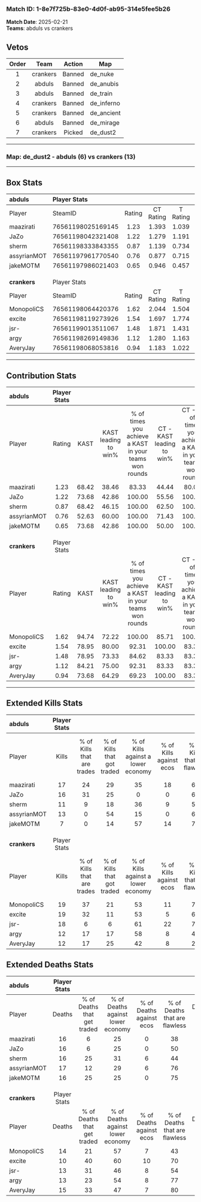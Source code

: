 ### Match ID: 1-8e7f725b-83e0-4d0f-ab95-314e5fee5b26  
**Match Date**: 2025-02-21  
**Teams**: abduls vs crankers  

## Vetos  

| Order | Team | Action | Map |
| :---: | :--: | :----: | --- |
| 1 | crankers | Banned | de_nuke |
| 2 | abduls | Banned | de_anubis |
| 3 | abduls | Banned | de_train |
| 4 | crankers | Banned | de_inferno |
| 5 | crankers | Banned | de_ancient |
| 6 | abduls | Banned | de_mirage |
| 7 | crankers | Picked | de_dust2 |

---  

### **Map**: de_dust2 - abduls (6) vs crankers (13)  
---  

## Box Stats  

| **abduls**   | Player Stats      |        |           |          |       |       |       |         |        |      |     |
| :- | :- | :-: | :-: | :-: | :-: | :-: | :-: | :-: | :-: | :-: | :-: |
| Player       | SteamID           | Rating | CT Rating | T Rating | KAST  |  ADR  | Kills | Assists | Deaths | K/D  | HS% |
| maazirati    | 76561198025169145 |  1.23  |   1.393   |  1.039   | 68.42 | 102.6 |  17   |    4    |   16   | 1.06 | 47  |
| JaZo         | 76561198042321408 |  1.22  |   1.279   |  1.191   | 73.68 | 94.7  |  16   |    7    |   16   | 1.00 | 75  |
| sherm        | 76561198333843355 |  0.87  |   1.139   |  0.734   | 68.42 | 70.1  |  11   |    7    |   16   | 0.69 | 36  |
| assyrianMOT  | 76561197961770540 |  0.76  |   0.877   |  0.715   | 52.63 | 61.2  |  13   |    1    |   17   | 0.76 | 23  |
| jakeMOTM     | 76561197986021403 |  0.65  |   0.946   |  0.457   | 73.68 | 49.2  |   7   |    5    |   16   | 0.44 | 57  |
|              |                   |        |           |          |       |       |       |         |        |      |     |
|              |                   |        |           |          |       |       |       |         |        |      |     |
|              |                   |        |           |          |       |       |       |         |        |      |     |
| **crankers** | Player Stats      |        |           |          |       |       |       |         |        |      |     |
| Player       | SteamID           | Rating | CT Rating | T Rating | KAST  |  ADR  | Kills | Assists | Deaths | K/D  | HS% |
| MonopoliCS   | 76561198064420376 |  1.62  |   2.044   |  1.504   | 94.74 | 111.6 |  19   |    7    |   14   | 1.36 | 57  |
| excite       | 76561198119273926 |  1.54  |   1.697   |  1.774   | 78.95 | 86.6  |  19   |    7    |   10   | 1.90 | 57  |
| jsr-         | 76561199013511067 |  1.48  |   1.871   |  1.431   | 78.95 | 104.7 |  18   |   10    |   13   | 1.38 | 50  |
| argy         | 76561198269149836 |  1.12  |   1.280   |  1.163   | 84.21 | 72.8  |  12   |    6    |   13   | 0.92 | 16  |
| AveryJay     | 76561198068053816 |  0.94  |   1.183   |  1.022   | 73.68 | 63.7  |  12   |    2    |   15   | 0.80 | 50  |
---  

## Contribution Stats  

| **abduls**   | Player Stats |       |                      |                                                        |                           |                                                             |                          |                                                            |
| :- | :-: | :-: | :-: | :-: | :-: | :-: | :-: | :-: |
| Player       |    Rating    | KAST  | KAST leading to win% | % of times you achieve a KAST in your teams won rounds | CT - KAST leading to win% | CT - % of times you achieve a KAST in your teams won rounds | T - KAST leading to win% | T - % of times you achieve a KAST in your teams won rounds |
| maazirati    |     1.23     | 68.42 |        38.46         |                         83.33                          |           44.44           |                            80.00                            |          25.00           |                           100.00                           |
| JaZo         |     1.22     | 73.68 |        42.86         |                         100.00                         |           55.56           |                           100.00                            |          20.00           |                           100.00                           |
| sherm        |     0.87     | 68.42 |        46.15         |                         100.00                         |           62.50           |                           100.00                            |          20.00           |                           100.00                           |
| assyrianMOT  |     0.76     | 52.63 |        60.00         |                         100.00                         |           71.43           |                           100.00                            |          33.33           |                           100.00                           |
| jakeMOTM     |     0.65     | 73.68 |        42.86         |                         100.00                         |           50.00           |                           100.00                            |          25.00           |                           100.00                           |
|              |              |       |                      |                                                        |                           |                                                             |                          |                                                            |
|              |              |       |                      |                                                        |                           |                                                             |                          |                                                            |
|              |              |       |                      |                                                        |                           |                                                             |                          |                                                            |
| **crankers** | Player Stats |       |                      |                                                        |                           |                                                             |                          |                                                            |
| Player       |    Rating    | KAST  | KAST leading to win% | % of times you achieve a KAST in your teams won rounds | CT - KAST leading to win% | CT - % of times you achieve a KAST in your teams won rounds | T - KAST leading to win% | T - % of times you achieve a KAST in your teams won rounds |
| MonopoliCS   |     1.62     | 94.74 |        72.22         |                         100.00                         |           85.71           |                           100.00                            |          63.64           |                           100.00                           |
| excite       |     1.54     | 78.95 |        80.00         |                         92.31                          |          100.00           |                            83.33                            |          70.00           |                           100.00                           |
| jsr-         |     1.48     | 78.95 |        73.33         |                         84.62                          |           83.33           |                            83.33                            |          66.67           |                           85.71                            |
| argy         |     1.12     | 84.21 |        75.00         |                         92.31                          |           83.33           |                            83.33                            |          70.00           |                           100.00                           |
| AveryJay     |     0.94     | 73.68 |        64.29         |                         69.23                          |          100.00           |                            83.33                            |          44.44           |                           57.14                            |
---  

## Extended Kills Stats  

| **abduls**   | Player Stats |                            |                            |                                    |                         |                              |                                 |                                       |                    |           |
| :- | :-: | :-: | :-: | :-: | :-: | :-: | :-: | :-: | :-: | :-: |
| Player       |    Kills     | % of Kills that are trades | % of Kills that got traded | % of Kills against a lower economy | % of Kills against ecos | % of Kills that are flawless | % of Kills that are close duels | % of Kills that are assisted by flash | Pistol Round Kills | AWP Kills |
| maazirati    |      17      |             24             |             29             |                 35                 |           18            |              65              |               12                |                   0                   |         3          |     0     |
| JaZo         |      16      |             31             |             25             |                 0                  |            0            |              69              |               13                |                   0                   |         2          |     0     |
| sherm        |      11      |             9              |             18             |                 36                 |            9            |              55              |                9                |                   0                   |         0          |     0     |
| assyrianMOT  |      13      |             0              |             54             |                 15                 |            0            |              62              |                0                |                   8                   |         1          |     0     |
| jakeMOTM     |      7       |             0              |             14             |                 57                 |           14            |              71              |                0                |                   0                   |         0          |     0     |
|              |              |                            |                            |                                    |                         |                              |                                 |                                       |                    |           |
|              |              |                            |                            |                                    |                         |                              |                                 |                                       |                    |           |
|              |              |                            |                            |                                    |                         |                              |                                 |                                       |                    |           |
| **crankers** | Player Stats |                            |                            |                                    |                         |                              |                                 |                                       |                    |           |
| Player       |    Kills     | % of Kills that are trades | % of Kills that got traded | % of Kills against a lower economy | % of Kills against ecos | % of Kills that are flawless | % of Kills that are close duels | % of Kills that are assisted by flash | Pistol Round Kills | AWP Kills |
| MonopoliCS   |      19      |             37             |             21             |                 53                 |           11            |              74              |                0                |                  16                   |         3          |     0     |
| excite       |      19      |             32             |             11             |                 53                 |            5            |              63              |                5                |                   0                   |         0          |     4     |
| jsr-         |      18      |             6              |             6              |                 61                 |           22            |              72              |                6                |                   0                   |         1          |     0     |
| argy         |      12      |             17             |             17             |                 58                 |            8            |              42              |                0                |                  17                   |         0          |     0     |
| AveryJay     |      12      |             17             |             25             |                 42                 |            8            |              25              |               33                |                   0                   |         3          |     0     |
## Extended Deaths Stats  

| **abduls**   | Player Stats |                             |                                   |                          |                               |                            |                           |               |
| :- | :-: | :-: | :-: | :-: | :-: | :-: | :-: | :-: |
| Player       |    Deaths    | % of Deaths that get traded | % of Deaths against lower economy | % of Deaths against ecos | % of Deaths that are flawless | % of Deaths that are close | % of Deaths while blinded | Deaths to AWP |
| maazirati    |      16      |              6              |                25                 |            0             |              38               |             13             |             6             |       1       |
| JaZo         |      16      |              6              |                25                 |            0             |              50               |             6              |             0             |       1       |
| sherm        |      16      |             25              |                31                 |            6             |              44               |             13             |             0             |       1       |
| assyrianMOT  |      17      |             12              |                29                 |            6             |              76               |             6              |            18             |       1       |
| jakeMOTM     |      16      |             25              |                25                 |            0             |              75               |             0              |             6             |       0       |
|              |              |                             |                                   |                          |                               |                            |                           |               |
|              |              |                             |                                   |                          |                               |                            |                           |               |
|              |              |                             |                                   |                          |                               |                            |                           |               |
| **crankers** | Player Stats |                             |                                   |                          |                               |                            |                           |               |
| Player       |    Deaths    | % of Deaths that get traded | % of Deaths against lower economy | % of Deaths against ecos | % of Deaths that are flawless | % of Deaths that are close | % of Deaths while blinded | Deaths to AWP |
| MonopoliCS   |      14      |             21              |                57                 |            7             |              43               |             21             |             0             |       0       |
| excite       |      10      |             40              |                60                 |            10            |              70               |             0              |             0             |       0       |
| jsr-         |      13      |             31              |                46                 |            8             |              54               |             15             |             0             |       0       |
| argy         |      13      |             23              |                54                 |            8             |              77               |             0              |             8             |       0       |
| AveryJay     |      15      |             33              |                47                 |            7             |              80               |             0              |             0             |       0       |
